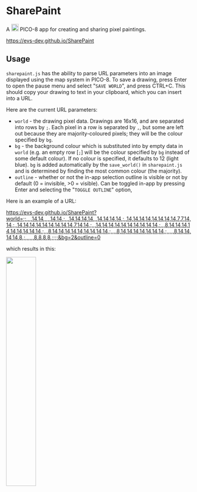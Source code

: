 # SharePaint

A <img src="https://hb.imgix.net/daa4f4f06ae0362be8738d5a33f17ca31bf298b3.png?auto=compress,format&s=353a7629fd36a8da21de78f42f7f4bea" width="20px"/>  PICO-8 app for creating and sharing pixel paintings.

https://evs-dev.github.io/SharePaint

## Usage

`sharepaint.js` has the ability to parse URL parameters into an image displayed using the map system in PICO-8. To save a drawing, press Enter to open the pause menu and select "`SAVE WORLD`", and press CTRL+C. This should copy your drawing to text in your clipboard, which you can insert into a URL.

Here are the current URL parameters:
- `world` - the drawing pixel data. Drawings are 16x16, and are separated into rows by `;`. Each pixel in a row is separated by `,`, but some are left out because they are majority-coloured pixels; they will be the colour specified by `bg`.
- `bg` - the background colour which is substituted into by empty data in `world` (e.g. an empty row [`;`] will be the colour specified by `bg` instead of some default colour). If no colour is specified, it defaults to 12 (light blue). `bg` is added automatically by the `save_world()` in `sharepaint.js` and is determined by finding the most common colour (the majority).
- `outline` - whether or not the in-app selection outline is visible or not by default (0 = invisible, >0 = visible). Can be toggled in-app by pressing Enter and selecting the "`TOGGLE OUTLINE`" option,

Here is an example of a URL:

https://evs-dev.github.io/SharePaint?world=;;,,,,14,14,,,,,14,14,;,,,14,14,14,14,,,14,14,14,14,;,,14,14,14,14,14,14,14,14,7,7,14,14,;,,14,14,14,14,14,14,14,14,14,7,14,14,;,,,14,14,14,14,14,14,14,14,14,14,;,,,8,14,14,14,14,14,14,14,14,14,;,,,8,14,14,14,14,14,14,14,14,14,;,,,,8,14,14,14,14,14,14,14,;,,,,,8,14,14,14,14,8,;,,,,,,8,8,8,8,;;;;&bg=2&outline=0

which results in this:

<img src="https://i.imgur.com/GdQbvAh.png" width="40%"/>
